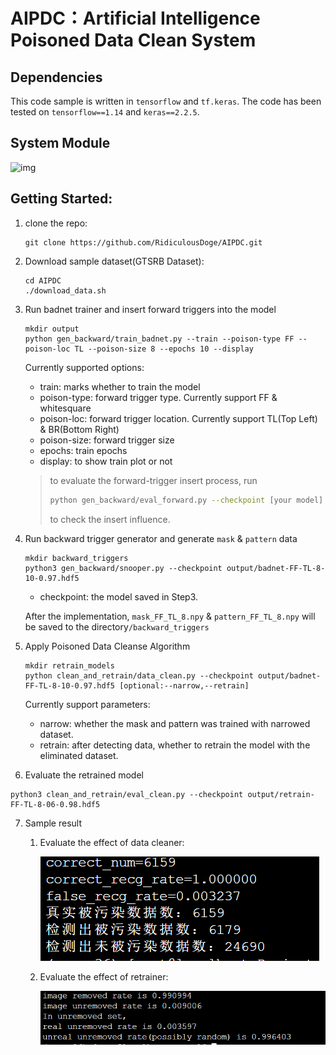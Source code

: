 # AIPDC：Artificial Intelligence Poisoned Data Clean System

## Dependencies

This code sample is written in `tensorflow` and `tf.keras`. The code has been tested on `tensorflow==1.14` and `keras==2.2.5`.

## System Module

![img](file:///C:\Users\gurui\AppData\Local\Temp\ksohtml15900\wps1.jpg)

## Getting Started:

1. clone the repo:

   ```shell
   git clone https://github.com/RidiculousDoge/AIPDC.git
   ```

2. Download sample dataset(GTSRB Dataset):

   ```shell
   cd AIPDC
   ./download_data.sh
   ```

3. Run badnet trainer and insert forward triggers into the model

   ```shell
   mkdir output
   python gen_backward/train_badnet.py --train --poison-type FF --poison-loc TL --poison-size 8 --epochs 10 --display 
   ```

   Currently supported options:

   - train: marks whether to train the model
   - poison-type: forward trigger type. Currently support FF & whitesquare
   - poison-loc: forward trigger location. Currently support TL(Top Left) & BR(Bottom Right)
   - poison-size: forward trigger size
   - epochs: train epochs
   - display: to show train plot or not

   > to evaluate the forward-trigger insert process, run
   >
   > ```bash
   > python gen_backward/eval_forward.py --checkpoint [your model]
   > ```
   >
   > to check the insert influence.

4. Run backward trigger generator and generate `mask` & `pattern` data

   ```shell
   mkdir backward_triggers
   python3 gen_backward/snooper.py --checkpoint output/badnet-FF-TL-8-10-0.97.hdf5
   ```

   - checkpoint: the model saved in Step3.

   After the implementation, `mask_FF_TL_8.npy` & `pattern_FF_TL_8.npy` will be saved to the directory`/backward_triggers`

5. Apply Poisoned Data Cleanse Algorithm

   ```shell
   mkdir retrain_models
   python clean_and_retrain/data_clean.py --checkpoint output/badnet-FF-TL-8-10-0.97.hdf5 [optional:--narrow,--retrain]
   ```

   Currently support parameters:

   - narrow: whether the mask and pattern was trained with narrowed dataset.
   - retrain: after detecting data, whether to retrain the model with the eliminated dataset.

6. Evaluate the retrained model

  ```shell
python3 clean_and_retrain/eval_clean.py --checkpoint output/retrain-FF-TL-8-06-0.98.hdf5
  ```

7. Sample result

   1. Evaluate the effect of data cleaner:
   
      <img src="img/FF-TL-8.png">
      
   2. Evaluate the effect of retrainer:
   
      <img src="img/retrain_effect_FF_TL_8.png">
